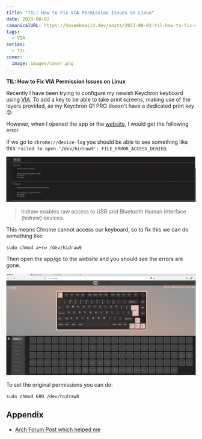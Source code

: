 ```yaml
---
title: "TIL: How to Fix VIA Permission Issues on Linux"
date: 2023-08-02
canonicalURL: https://haseebmajid.dev/posts/2023-08-02-til-how-to-fix-via-permission-issues-on-linux
tags:
  - VIA
series:
  - TIL
cover:
  image: images/cover.png
---
```


**TIL: How to Fix VIA Permission Issues on Linux**

Recently I have been trying to configure my newish Keychron keyboard using [VIA](https://www.caniusevia.com/).
To add a key to be able to take print screens, making use of the layers provided,
as my Keychron Q1 PRO doesn't have a dedicated print key :sweat:.

However, when I opened the app or the [website](https://usevia.app/), I would get
the following error.

If we go to `chrome://device-log` you should be able to see something like this:
`Failed to open '/dev/hidraw9': FILE_ERROR_ACCESS_DENIED`.

![Error](images/error.png)

> hidraw enables raw access to USB and Bluetooth Human Interface (hidraw) devices.

This means Chrome cannot access our keyboard, so to fix this we can do something like:

```
sudo chmod a+rw /dev/hidraw9
```

Then open the app/go to the website and you should see the errors are gone.

![Loaded](images/loaded.png)

To set the original permissions you can do:

```
sudo chmod 600 /dev/hidraw8
```

## Appendix

- [Arch Forum Post which helped me](https://bbs.archlinux.org/viewtopic.php?id=285709)

